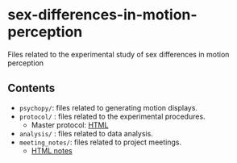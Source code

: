 # sex-differences-in-motion-perception
Files related to the experimental study of sex differences in motion perception

## Contents

- `psychopy/`: files related to generating motion displays.
- `protocol/` : files related to the experimental procedures.
    - Master protocol: [HTML](https://gilmore-lab.github.io/sex-differences-in-motion-perception/protocol/master-protocol.html)
- `analysis/` : files related to data analysis.
- `meeting_notes/`: files related to project meetings.
  - [HTML notes](https://gilmore-lab.github.io/sex-differences-in-motion-perception/meeting_notes/meeting-notes.html)
